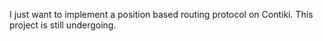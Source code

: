 I just want to implement a position based routing protocol on Contiki. This project is still undergoing.
